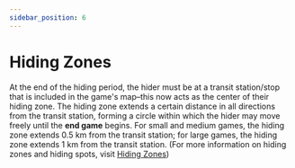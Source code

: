 ```yaml
---
sidebar_position: 6
---
```

# Hiding Zones

At the end of the hiding period, the hider must be at a transit station/stop that is included in the game's map–this now acts as the center of their hiding zone. The hiding zone extends a certain distance in all directions from the transit station, forming a circle within which the hider may move freely until the **end game** begins. For small and medium games, the hiding zone extends 0.5 km from the transit station; for large games, the hiding zone extends 1 km from the transit station. (For more information on hiding zones and hiding spots, visit [Hiding Zones](../hiding/hiding_zones))
